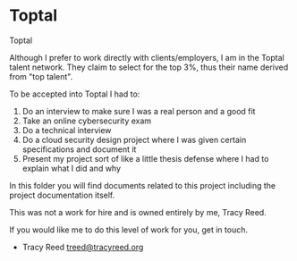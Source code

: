 # Toptal
Toptal

Although I prefer to work directly with clients/employers, I am in the Toptal
talent network. They claim to select for the top 3%, thus their name  derived
from "top talent".

To be accepted into Toptal I had to:

1. Do an interview to make sure I was a real person and a good fit
2. Take an online cybersecurity exam 
3. Do a technical interview
4. Do a cloud security design project where I was given certain specifications and document it
5. Present my project sort of like a little thesis defense where I had to explain what I did and why

In this folder you will find documents related to this project including the project documentation itself.

This was not a work for hire and is owned entirely by me, Tracy Reed.

If you would like me to do this level of work for you, get in touch.

- Tracy Reed
  treed@tracyreed.org


<!-- 
The original source from which the pdf presented here is derived from  for
the Toptal Secure Web Application design Project Design doc is a Google Doc in my tracy.reed@gmail.com account
-->
